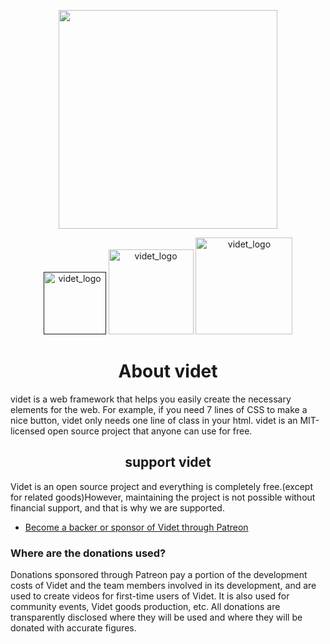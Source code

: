 <p align="center"><a href="https://videt.xyz" target="_blank" rel="noopener noreferrer"><img width="350" src="http://videt.xyz/images/full_logo.png"></a></p>
<p align="center">
   <a href="" target="_blank" rel="noopener noreferrer"><img width="100" src="https://img.shields.io/apm/l/vim-mode?" alt="videt_logo"></a>
   <a href="https://discord.gg/CQEYPHUEVn" target="_blank" rel="noopener noreferrer"><img width="136" src="https://img.shields.io/discord/849937552400056320?color=%235865F2&label=Discord" alt="videt_logo"></a>
   <a href="https://discord.gg/CQEYPHUEVn" target="_blank" rel="noopener noreferrer"><img width="155" src="https://img.shields.io/badge/Version-Alpha%200.0.2-brightgreen" alt="videt_logo"></a>
</p>
 
<h1 align="center">About videt</h1>
videt is a web framework that helps you easily create the necessary elements for the web.
For example, if you need 7 lines of CSS to make a nice button, videt only needs one line of class in your html.
videt is an MIT-licensed open source project that anyone can use for free.
<h2 align="center">support videt</h2>
Videt is an open source project and everything is completely free.(except for related goods)However, maintaining the project is not possible without financial support, and that is why we are supported.

> 

- [Become a backer or sponsor of Videt through Patreon](https://www.patreon.com/leeminjun?fan_landing=true)


### Where are the donations used?
Donations sponsored through Patreon pay a portion of the development costs of Videt and the team members involved in its development, and are used to create videos for first-time users of Videt. It is also used for community events, Videt goods production, etc. All donations are transparently disclosed where they will be used and where they will be donated with accurate figures.

